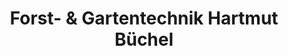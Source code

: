 ---
title: "Forst- & Gartentechnik Hartmut Büchel"
url: /trockenborn-wolfersdorf/forst-und-gartentechnik-hartmut-buechel/
shop: Motorrad
---